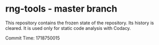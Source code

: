 # rng-tools - master branch

This repository contains the frozen state of the repository.
Its history is cleared. It is used only for static code
analysis with Codacy.

Commit Time: 1718750015